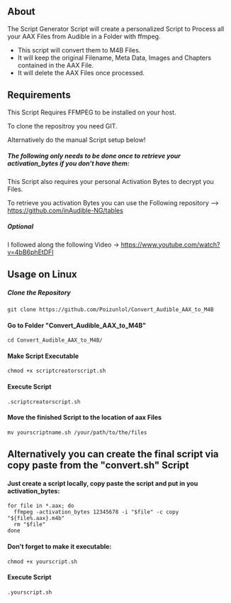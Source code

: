 ## About
The Script Generator Script will create a personalized Script to Process all your AAX Files from Audible in a Folder with ffmpeg. 
 - This script will convert them to M4B Files.
 - It will keep the original Filename, Meta Data, Images and Chapters contained in the AAX File.
 - It will delete the AAX Files once processed.

## Requirements
This Script Requires FFMPEG to be installed on your host.

To clone the repositroy you need GIT. 

Alternatively do the manual Script setup below!

##### The following only needs to be done once to retrieve your activation_bytes if you don't have them:

This Script also requires your personal Activation Bytes to decrypt you Files. 

To retrieve you activation Bytes you can use the Following repository --> https://github.com/inAudible-NG/tables

##### Optional
I followed along the following Video -> https://www.youtube.com/watch?v=4bB6phEtDFI

## Usage on Linux

##### Clone the Repository

```
git clone https://github.com/Poizunlol/Convert_Audible_AAX_to_M4B
```

#### Go to Folder "Convert_Audible_AAX_to_M4B"

```
cd Convert_Audible_AAX_to_M4B/
```

#### Make Script Executable

```
chmod +x scriptcreatorscript.sh
```

#### Execute Script

```
.scriptcreatorscript.sh
```

#### Move the finished Script to the location of aax Files

```
mv yourscriptname.sh /your/path/to/the/files
```

## Alternatively you can create the final script via copy paste from the "convert.sh" Script

#### Just create a script locally, copy paste the script and put in you activation_bytes:

```
for file in *.aax; do
  ffmpeg -activation_bytes 12345678 -i "$file" -c copy "${file%.aax}.m4b"
  rm "$file"
done
```

#### Don't forget to make it executable:

```
chmod +x yourscript.sh
```

#### Execute Script

```
.yourscript.sh
```
